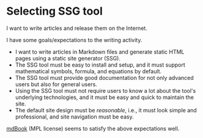 # Selecting SSG tool

I want to write articles and release them on the Internet.

I have some goals/expectations to the writing activity.

- I want to write articles in Markdown files and
  generate static HTML pages using a static site generator (SSG).
- The SSG tool must be easy to install and setup, and
  it must support mathematical symbols, formula, and equations by default.
- The SSG tool must provide good documentation for not only advanced users
  but also for general users.
- Using the SSG tool must not require users to know a lot about
  the tool's underlying technologies, and
  it must be easy and quick to maintain the site.
- The default site design must be _reasonable_, i.e.,
  it must look simple and professional, and
  site navigation must be easy.

[mdBook](https://rust-lang.github.io/mdBook/) (MPL license) seems to
satisfy the above expectations well.
